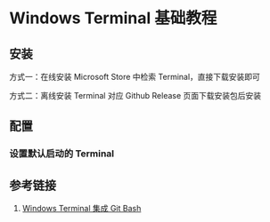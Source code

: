 # Windows Terminal 基础教程

## 安装

方式一：在线安装
Microsoft Store 中检索 Terminal，直接下载安装即可

方式二：离线安装
Terminal 对应 Github Release 页面下载安装包后安装

## 配置

### 设置默认启动的 Terminal

## 参考链接

1. [Windows Terminal 集成 Git Bash](https://zhuanlan.zhihu.com/p/418321777?utm_id=0)